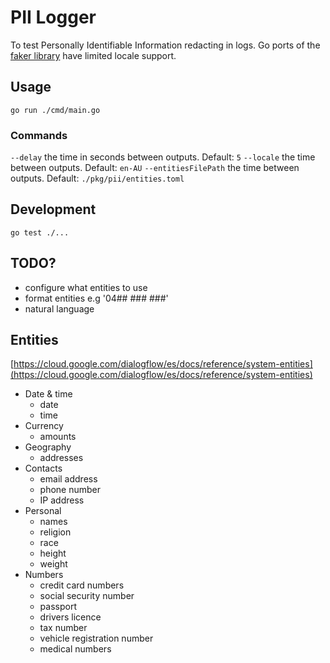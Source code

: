 # PII Logger

To test Personally Identifiable Information redacting in logs. Go ports of the [faker library](https://github.com/faker-js/faker) have limited locale support.

## Usage

`go run ./cmd/main.go`

### Commands

`--delay` the time in seconds between outputs. Default: `5`
`--locale` the time between outputs. Default: `en-AU`
`--entitiesFilePath` the time between outputs. Default: `./pkg/pii/entities.toml`

## Development

`go test ./...`

## TODO?

- configure what entities to use
- format entities e.g '04## ### ###'
- natural language
## Entities

[https://cloud.google.com/dialogflow/es/docs/reference/system-entities](https://cloud.google.com/dialogflow/es/docs/reference/system-entities)

- Date & time
  - date
  - time
- Currency
  - amounts
- Geography
  - addresses
- Contacts
  - email address
  - phone number
  - IP address
- Personal
  - names
  - religion
  - race
  - height
  - weight
- Numbers
  - credit card numbers
  - social security number
  - passport
  - drivers licence
  - tax number
  - vehicle registration number
  - medical numbers
